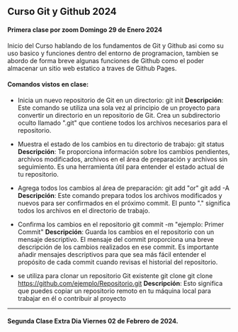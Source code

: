 ## Curso Git y Github 2024

#### Primera clase por zoom Domingo 29 de Enero 2024 

Inicio del Curso hablando de los fundamentos de Git y Github asi como su uso basico y funciones dentro del entorno de programacion, tambien se abordo de forma breve algunas funciones de Github como el poder almacenar un sitio web estatico a traves de Github Pages.

#### Comandos vistos en clase:
- Inicia un nuevo repositorio de Git en un directorio:
            git init
**Descripción**: Este comando se utiliza una sola vez al principio de un proyecto para convertir un directorio en un repositorio de Git. Crea un subdirectorio oculto llamado ".git" que contiene todos los archivos necesarios para el repositorio.

- Muestra el estado de los cambios en tu directorio de trabajo:
        git status 
**Descripción**: Te proporciona información sobre los cambios pendientes, archivos modificados, archivos en el área de preparación y archivos sin seguimiento. Es una herramienta útil para entender el estado actual de tu repositorio.

- Agrega todos los cambios al área de preparación:
        git add   "or"  git add -A
**Descripción**: Este comando prepara todos los archivos modificados y nuevos para ser confirmados en el próximo commit. El punto "." significa todos los archivos en el directorio de trabajo.

- Confirma los cambios en el repositorio
        git commit -m "ejemplo: Primer Commit"
**Descripción**: Guarda los cambios en el repositorio con un mensaje descriptivo. El mensaje del commit proporciona una breve descripción de los cambios realizados en ese commit. Es importante añadir mensajes descriptivos para que sea más fácil entender el propósito de cada commit cuando revisas el historial del repositorio.

- se utiliza para clonar un repositorio Git existente 
    	git clone 
    	git clone https://github.com/ejemplo/Repositorio.git
**Descripción**: Esto significa que puedes copiar un repositorio remoto en tu máquina local para trabajar en él o contribuir al proyecto

------------


####  Segunda Clase Extra Dia Viernes 02 de Febrero de 2024.



